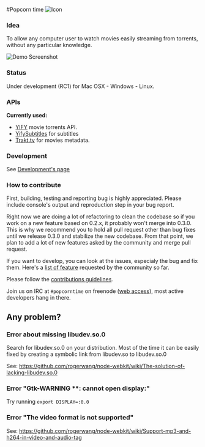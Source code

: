 #Popcorn time ![Icon](http://www.dadall.info/blog/public/Logos/PopcornTime-logo.png)

### Idea

To allow any computer user to watch movies easily streaming from torrents, without any particular knowledge.

![Demo Screenshot](http://static.cdnjd.com/imgs/how-ui.png)

### Status

Under development (RC1) for Mac OSX - Windows - Linux.

### APIs

**Currently used:**
- [YIFY](http://yts.re/api) movie torrents API.
- [YifySubtitles](http://www.yifysubtitles.com) for subtitles
- [Trakt.tv](https://trakt.tv/) for movies metadata.

### Development

See [Development's page](https://github.com/popcorn-team/popcorn-app/wiki/Development)

### How to contribute

First, building, testing and reporting bug is highly appreciated. Please include console's output and reproduction step in your bug report.

Right now we are doing a lot of refactoring to clean the codebase so if you work on a new feature based on 0.2.x, it probably won't merge into 0.3.0. This is why we recommend you to hold all pull request other than bug fixes until we release 0.3.0 and stabilize the new codebase. From that point, we plan to add a lot of new features asked by the community and merge pull request.

If you want to develop, you can look at the issues, especialy the bug and fix them.
Here's a [list of feature](https://popcorntime.uservoice.com/forums/245422-general) requested by the community so far.

Please follow the [contributions guidelines](https://github.com/popcorn-team/popcorn-app/wiki/Contribution-Guidelines).

Join us on IRC at `#popcorntime` on freenode ([web access](http://webchat.freenode.net/?channels=popcorntime)), most active developers hang in there.

## Any problem?

### Error about missing libudev.so.0
Search for libudev.so.0 on your distribution. Most of the time it can be easily fixed by creating a symbolic link from libudev.so to libudev.so.0

See: https://github.com/rogerwang/node-webkit/wiki/The-solution-of-lacking-libudev.so.0

### Error "Gtk-WARNING **: cannot open display:"
Try running `export DISPLAY=:0.0`

### Error "The video format is not supported"
See: https://github.com/rogerwang/node-webkit/wiki/Support-mp3-and-h264-in-video-and-audio-tag
